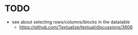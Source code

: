 TODO
====

* see about selecting rows/columns/blocks in the datatable
    * https://github.com/Textualize/textual/discussions/3606
